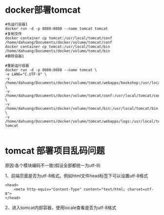 # docker部署tomcat

```
#先运行容器1
docker run -d -p 8080:8080 --name tomcat tomcat
#复制文件
docker container cp tomcat:/usr/local/tomcat/conf /home/dahuang/Documents/docker/volume/tomcat/conf
docker container cp tomcat:/usr/local/tomcat/bin /home/dahuang/Documents/docker/volume/tomcat/bin
#删除容器1

#重新运行容器
docker run -d -p 8080:8080 --name tomcat \
-e LANG="C.UTF-8" \
-v /home/dahuang/Documents/docker/volume/tomcat/webapps/bookshop:/usr/local/tomcat/webapps/bookshop \
-v /home/dahuang/Documents/docker/volume/tomcat/conf:/usr/local/tomcat/conf \
-v /home/dahuang/Documents/docker/volume/tomcat/bin:/usr/local/tomcat/bin \
-v /home/dahuang/Documents/docker/volume/tomcat/webapps/logs:/usr/local/tomcat/logs tomcat


```

# tomcat 部署项目乱码问题

原因:各个模块编码不一致(假设全部都统一为utf-8)

1、前端页面是否为utf-8格式。例如html文件head标签下可以设置utf-8格式

```
<head>
	<meta http-equiv="Content-Type" content="text/html; charset=utf-8">
</head>
```

2、进入tomcat内部容器，使用locale查看是否为utf-8格式

